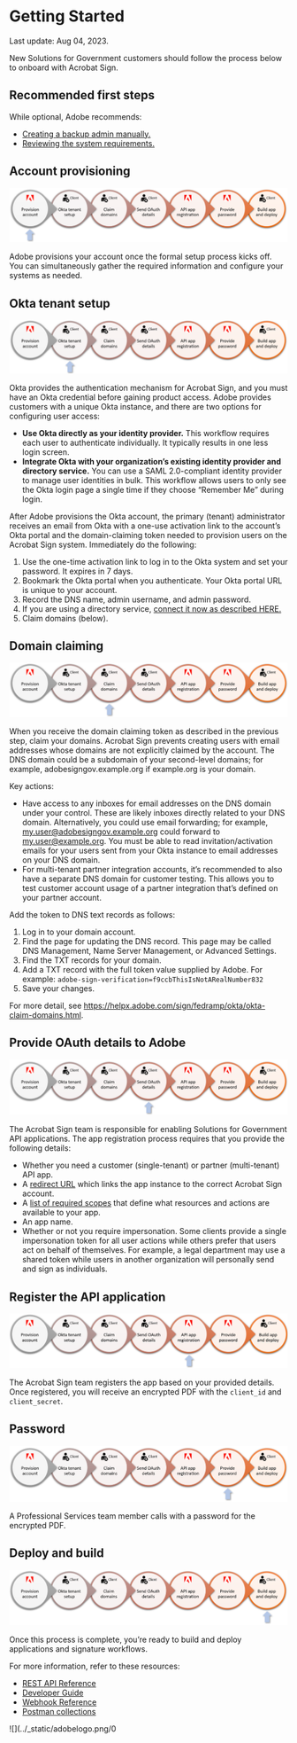 
# Getting Started

Last update: Aug 04, 2023.

New Solutions for Government customers should follow the process below to onboard with Acrobat Sign.

## Recommended first steps

While optional, Adobe recommends:

-  [Creating a backup admin manually.](https://helpx.adobe.com/sign/fedramp/okta/okta-add-user-manually.html)
-  [Reviewing the system requirements.](https://helpx.adobe.com/sign/system-requirements/sign-system-reqs-fedramp.html)

## Account provisioning

![process1.png](../images/process1.png)

Adobe provisions your account once the formal setup process kicks off. You can simultaneously gather the required information and configure your systems as needed.

## Okta tenant setup

![process2.png](../images/process2.png)

Okta provides the authentication mechanism for Acrobat Sign, and you must have an Okta credential before gaining product access. Adobe provides customers with a unique Okta instance, and there are two options for configuring user access:

-   **Use Okta directly as your identity provider.** This workflow requires each user to authenticate individually. It typically results in one less login screen.
-   **Integrate Okta with your organization’s existing identity provider and directory service.** You can use a SAML 2.0-compliant identity provider to manage user identities in bulk. This workflow allows users to only see the Okta login page a single time if they choose “Remember Me” during login.

After Adobe provisions the Okta account, the primary (tenant) administrator receives an email from Okta with a one-use activation link to the account’s Okta portal and the domain-claiming token needed to provision users on the Acrobat Sign system. Immediately do the following:

1. Use the one-time activation link to log in to the Okta system and set your password. It expires in 7 days.
2. Bookmark the Okta portal when you authenticate. Your Okta portal URL is unique to your account.
3. Record the DNS name, admin username, and admin password.
4. If you are using a directory service, [connect it now as described HERE.](https://helpx.adobe.com/sign/fedramp/okta/okta-add-federation.html)
5. Claim domains (below).

## Domain claiming

![process3.png](../images/process3.png)

When you receive the domain claiming token as described in the previous step, claim your domains. Acrobat Sign prevents creating users with email addresses whose domains are not explicitly claimed by the account. The DNS domain could be a subdomain of your second-level domains; for example, adobesigngov.example.org if example.org is your domain.

Key actions:

-  Have access to any inboxes for email addresses on the DNS domain under your control. These are likely inboxes directly related to your DNS domain. Alternatively, you could use email forwarding; for example, [my.user@adobesigngov.example.org](mailto:my.user%40adobesigngov.example.org) could forward to [my.user@example.org](mailto:my.user%40example.org). You must be able to read invitation/activation emails for your users sent from your Okta instance to email addresses on your DNS domain.
-  For multi-tenant partner integration accounts, it’s recommended to also have a separate DNS domain for customer testing. This allows you to test customer account usage of a partner integration that’s defined on your partner account.

Add the token to DNS text records as follows:

1. Log in to your domain account.
2. Find the page for updating the DNS record. This page may be called DNS Management, Name Server Management, or Advanced Settings.
3. Find the TXT records for your domain.
4. Add a TXT record with the full token value supplied by Adobe. For example: `adobe-sign-verification=f9ccbThisIsNotARealNumber832`
5. Save your changes.

<InlineAlert slots="text" />

For more detail, see https://helpx.adobe.com/sign/fedramp/okta/okta-claim-domains.html.

## Provide OAuth details to Adobe

![process4.png](../images/process4.png)

The Acrobat Sign team is responsible for enabling Solutions for Government API applications. The app registration process requires that you provide the following details:

-  Whether you need a customer (single-tenant) or partner (multi-tenant) API app.
-  A [redirect URL](https://git.corp.adobe.com/pages/dc/acrobat-sign-sdk/developer_guide/gstarted.html#configure-the-redirect-uri) which links the app instance to the correct Acrobat Sign account.
-  A [list of required scopes](https://git.corp.adobe.com/pages/dc/acrobat-sign-sdk/developer_guide/gstarted.html#configure-scopes) that define what resources and actions are available to your app.
-  An app name.
-  Whether or not you require impersonation. Some clients provide a single impersonation token for all user actions while others prefer that users act on behalf of themselves. For example, a legal department may use a shared token while users in another organization will personally send and sign as individuals.

## Register the API application

![process5.png](../images/process5.png)

The Acrobat Sign team registers the app based on your provided details. Once registered, you will receive an encrypted PDF with the `client_id` and `client_secret`.

## Password

![process6.png](../images/process6.png)

A Professional Services team member calls with a password for the encrypted PDF.

## Deploy and build

![process7.png](../images/process7.png)

Once this process is complete, you’re ready to build and deploy applications and signature workflows.

For more information, refer to these resources:

-  [REST API Reference](https://www.adobe.com/go/acrobatsignapireference)
-  [Developer Guide](https://www.adobe.com/go/acrobatsigndeveloper)
-  [Webhook Reference](https://www.adobe.com/go/acrobatsignwebhook)
-  [Postman collections](https://www.adobe.com/go/acrobatsignpostman)

![](../_static/adobelogo.png/0

